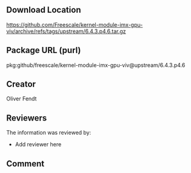 ## Download Location

https://github.com/Freescale/kernel-module-imx-gpu-viv/archive/refs/tags/upstream/6.4.3.p4.6.tar.gz

## Package URL (purl)

pkg:github/freescale/kernel-module-imx-gpu-viv@upstream/6.4.3.p4.6

## Creator

Oliver Fendt

## Reviewers

The information was reviewed by:

* Add reviewer here

## Comment


